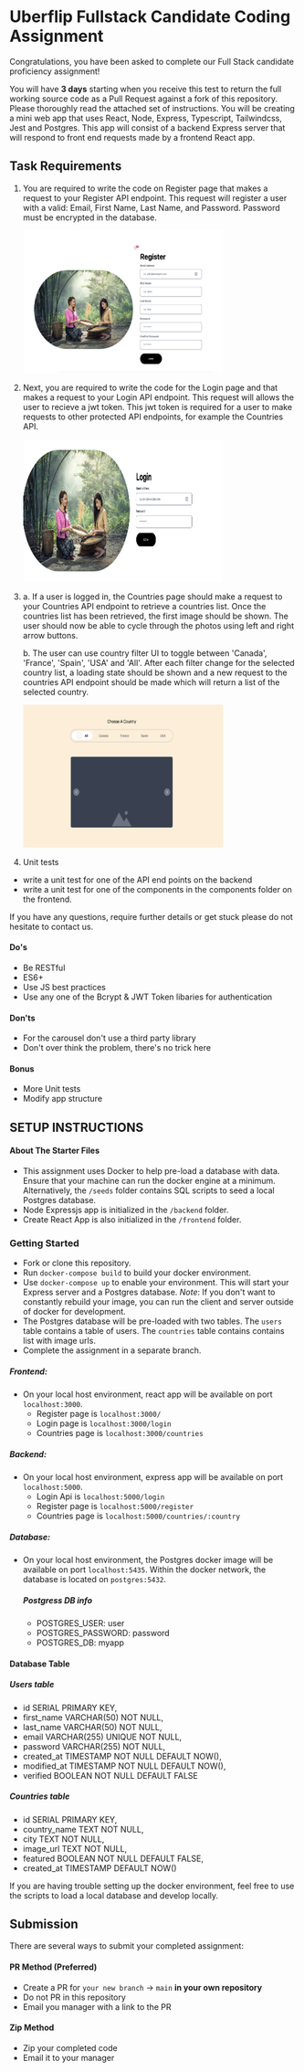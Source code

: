 # Uberflip Fullstack Candidate Coding Assignment

Congratulations, you have been asked to complete our Full Stack candidate proficiency assignment!

You will have **3 days** starting when you receive this test to return the full working source code as a Pull Request against a fork of this repository. Please thoroughly read the attached set of instructions. You will be creating a mini web app that uses React, Node, Express, Typescript, Tailwindcss, Jest and Postgres. This app will consist of a backend Express server that will respond to front end requests made by a frontend React app.

## Task Requirements

1. You are required to write the code on Register page that makes a request to your Register API endpoint. This request will register a user with a valid:
   Email, First Name, Last Name, and Password. Password must be encrypted in the database.

   <img src="assets/registerPage.png" alt="Register Page" style="height: 250px; width:350px;"/>

2. Next, you are required to write the code for the Login page and that makes a request to your Login API endpoint. This request will allows the user to recieve a jwt token. This jwt token is required for a user to make requests to other protected API endpoints, for example the Countries API.

   <img src="assets/loginPage.png" alt="Login Page" style="height: 250px; width:350px;"/>

3. a. If a user is logged in, the Countries page should make a request to your Countries API endpoint to retrieve a countries list. Once the countries list has been retrieved, the first image should be shown. The user should now be able to cycle through the photos using left and right arrow buttons.

   b. The user can use country filter UI to toggle between 'Canada', 'France', 'Spain', 'USA' and 'All'. After each filter change for the selected country list, a loading state should be shown and a new request to the countries API endpoint should be made which will return a list of the selected country.

   <img src="assets/carouselPage.png" alt="Carousel Page" style="height: 250px; width:350px;"/>

4. Unit tests

- write a unit test for one of the API end points on the backend
- write a unit test for one of the components in the components folder on the frontend.

If you have any questions, require further details or get stuck please do not hesitate to contact us.

#### Do's

- Be RESTful
- ES6+
- Use JS best practices
- Use any one of the Bcrypt & JWT Token libaries for authentication

#### Don'ts

- For the carousel don't use a third party library
- Don't over think the problem, there's no trick here

#### Bonus

- More Unit tests
- Modify app structure

## SETUP INSTRUCTIONS

#### About The Starter Files

- This assignment uses Docker to help pre-load a database with data. Ensure that your machine can run the docker engine at a minimum. Alternatively, the `/seeds` folder contains SQL scripts to seed a local Postgres database.
- Node Expressjs app is initialized in the `/backend` folder.
- Create React App is also initialized in the `/frontend` folder.

### Getting Started

- Fork or clone this repository.
- Run `docker-compose build` to build your docker environment.
- Use `docker-compose up` to enable your environment. This will start your Express server and a Postgres database. _Note_: If you don't want to constantly rebuild your image, you can run the client and server outside of docker for development.
- The Postgres database will be pre-loaded with two tables. The `users` table contains a table of users. The `countries` table contains contains list with image urls.
- Complete the assignment in a separate branch.

##### Frontend:

- On your local host environment, react app will be available on port `localhost:3000`.
  - Register page is `localhost:3000/`
  - Login page is `localhost:3000/login`
  - Countries page is `localhost:3000/countries`

##### Backend:

- On your local host environment, express app will be available on port `localhost:5000`.
  - Login Api is `localhost:5000/login`
  - Register page is `localhost:5000/register`
  - Countries page is `localhost:5000/countries/:country`

##### Database:

- On your local host environment, the Postgres docker image will be available on port `localhost:5435`. Within the docker network, the database is located on `postgres:5432`.

  ##### Postgress DB info

  - POSTGRES_USER: user
  - POSTGRES_PASSWORD: password
  - POSTGRES_DB: myapp

#### Database Table

##### Users table

- id SERIAL PRIMARY KEY,
- first_name VARCHAR(50) NOT NULL,
- last_name VARCHAR(50) NOT NULL,
- email VARCHAR(255) UNIQUE NOT NULL,
- password VARCHAR(255) NOT NULL,
- created_at TIMESTAMP NOT NULL DEFAULT NOW(),
- modified_at TIMESTAMP NOT NULL DEFAULT NOW(),
- verified BOOLEAN NOT NULL DEFAULT FALSE

##### Countries table

- id SERIAL PRIMARY KEY,
- country_name TEXT NOT NULL,
- city TEXT NOT NULL,
- image_url TEXT NOT NULL,
- featured BOOLEAN NOT NULL DEFAULT FALSE,
- created_at TIMESTAMP DEFAULT NOW()  


If you are having trouble setting up the docker environment, feel free to use the scripts to load a local database and develop locally.

## Submission

There are several ways to submit your completed assignment:

#### PR Method (Preferred)

- Create a PR for `your new branch` -> `main` **in your own repository**
- Do not PR in this repository
- Email you manager with a link to the PR

#### Zip Method

- Zip your completed code
- Email it to your manager
